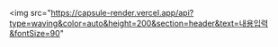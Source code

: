 <img src="https://capsule-render.vercel.app/api?type=waving&color=auto&height=200&section=header&text=내용입력&fontSize=90"
